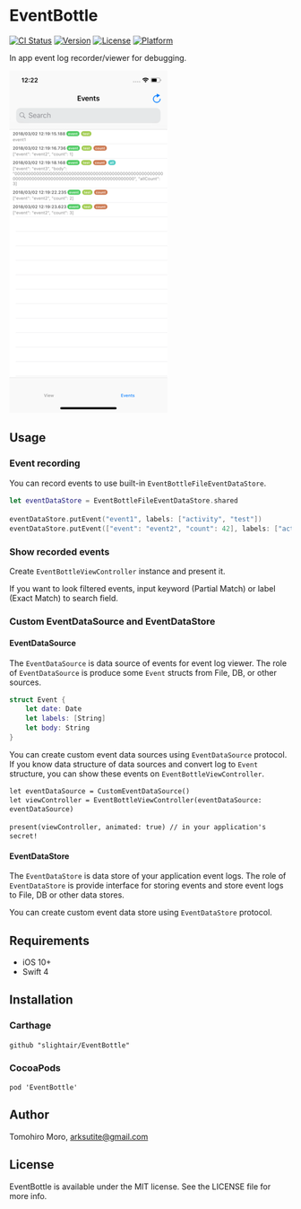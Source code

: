 # EventBottle

[![CI Status](http://img.shields.io/travis/slightair/EventBottle.svg?style=flat)](https://travis-ci.org/slightair/EventBottle)
[![Version](https://img.shields.io/cocoapods/v/EventBottle.svg?style=flat)](http://cocoapods.org/pods/EventBottle)
[![License](https://img.shields.io/cocoapods/l/EventBottle.svg?style=flat)](http://cocoapods.org/pods/EventBottle)
[![Platform](https://img.shields.io/cocoapods/p/EventBottle.svg?style=flat)](http://cocoapods.org/pods/EventBottle)

In app event log recorder/viewer for debugging.

![](./Documentation/demo.png)

## Usage

### Event recording

You can record events to use built-in `EventBottleFileEventDataStore`.

```swift
let eventDataStore = EventBottleFileEventDataStore.shared

eventDataStore.putEvent("event1", labels: ["activity", "test"])
eventDataStore.putEvent(["event": "event2", "count": 42], labels: ["activity", "test", "count"])
```

### Show recorded events

Create `EventBottleViewController` instance and present it.

If you want to look filtered events, input keyword (Partial Match) or label (Exact Match) to search field.

### Custom EventDataSource and EventDataStore

#### EventDataSource

The `EventDataSource` is data source of events for event log viewer.
The role of `EventDataSource` is produce some `Event` structs from File, DB, or other sources.

```swift
struct Event {
    let date: Date
    let labels: [String]
    let body: String
}
```

You can create custom event data sources using `EventDataSource` protocol.
If you know data structure of data sources and convert log to `Event` structure, you can show these events on `EventBottleViewController`.

```
let eventDataSource = CustomEventDataSource()
let viewController = EventBottleViewController(eventDataSource: eventDataSource)

present(viewController, animated: true) // in your application's secret!
```

#### EventDataStore

The `EventDataStore` is data store of your application event logs.
The role of `EventDataStore` is provide interface for storing events and store event logs to File, DB or other data stores.

You can create custom event data store using `EventDataStore` protocol.

## Requirements

- iOS 10+
- Swift 4

## Installation

### Carthage

```
github "slightair/EventBottle"
```

### CocoaPods

```
pod 'EventBottle'
```

## Author

Tomohiro Moro, arksutite@gmail.com

## License

EventBottle is available under the MIT license. See the LICENSE file for more info.
